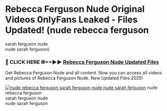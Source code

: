 # Rebecca Ferguson Nude Original Videos 0nlyFans Leaked - Files Updated! (nude rebecca ferguson<br>
sarah ferguson nude<br>
nude sarah ferguson)

<h3>🔴 CLICK HERE 🌐==►► <a href="https://tinyurl.com/2p9ay9w9" rel="nofollow">Rebecca Ferguson Nude Updated Files</a></h3>

Get Rebecca Ferguson Nude and all content. Now you can access all videos and pictures of Rebecca Ferguson Nude. New Updated Files 2025!

[![nude rebecca ferguson<br>
sarah ferguson nude<br>
nude sarah ferguson](https://i.imgur.com/KQgVmj3.gif)](https://tinyurl.com/2p9ay9w9)
nude rebecca ferguson<br>
sarah ferguson nude<br>
nude sarah ferguson